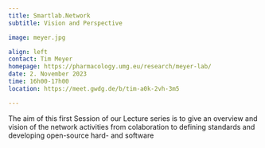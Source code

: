 ```yaml
---
title: Smartlab.Network
subtitle: Vision and Perspective

image: meyer.jpg

align: left
contact: Tim Meyer
homepage: https://pharmacology.umg.eu/research/meyer-lab/
date: 2. November 2023
time: 16h00-17h00
location: https://meet.gwdg.de/b/tim-a0k-2vh-3m5

---
```


The aim of this first Session of our Lecture series is to give an overview and vision of the network
activities from colaboration to defining standards and developing open-source hard- and software
